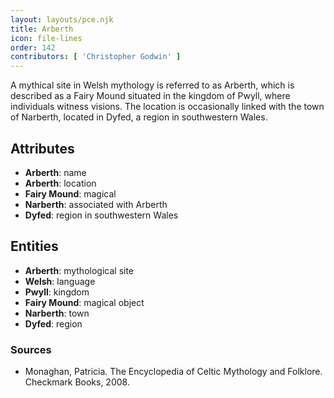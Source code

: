 ```yaml
---
layout: layouts/pce.njk
title: Arberth
icon: file-lines
order: 142
contributors: [ 'Christopher Godwin' ]
---
```

A mythical site in Welsh mythology is referred to as Arberth, which is described as a Fairy Mound situated in the kingdom of Pwyll, where individuals witness visions. The location is occasionally linked with the town of Narberth, located in Dyfed, a region in southwestern Wales.

## Attributes

- **Arberth**: name
- **Arberth**: location
- **Fairy Mound**: magical
- **Narberth**: associated with Arberth
- **Dyfed**: region in southwestern Wales

## Entities

- **Arberth**: mythological site
- **Welsh**: language
- **Pwyll**: kingdom
- **Fairy Mound**: magical object
- **Narberth**: town
- **Dyfed**: region

### Sources

- Monaghan, Patricia. The Encyclopedia of Celtic Mythology and Folklore. Checkmark Books, 2008.

